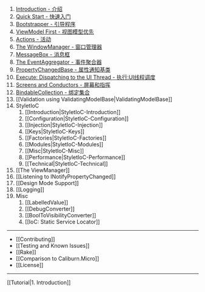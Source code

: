 1. [Introduction - 介绍](./Home.md)
2. [Quick Start - 快速入门](./Quick-Start.md)
3. [Bootstrapper - 引导程序](./Bootstrapper.md)
4. [ViewModel First - 视图模型优先](./ViewModel-First.md)
5. [Actions - 活动](./Actions.md)
6. [The WindowManager - 窗口管理器](./The-WindowManager.md)
7. [MessageBox - 消息框](./MessageBox.md)
8. [The EventAggregator - 事件聚合器](./The-EventAggregator.md)
9. [PropertyChangedBase - 属性通知基类](./PropertyChangedBase.md)
10. [Execute: Dispatching to the UI Thread - 执行:UI线程调度](./Execute.md)
11. [Screens and Conductors - 屏幕和指挥](./Screens-and-Conductors.md)
12. [BindableCollection - 绑定集合](./BindableCollection.md)
13. [[Validation using ValidatingModelBase|ValidatingModelBase]]
14. StyletIoC
    1. [[Introduction|StyletIoC-Introduction]]
    2. [[Configuration|StyletIoC-Configuration]]
    3. [[Injection|StyletIoC-Injection]]
    4. [[Keys|StyletIoC-Keys]]
    5. [[Factories|StyletIoC-Factories]]
    6. [[Modules|StyletIoC-Modules]]
    7. [[Misc|StyletIoC-Misc]]
    8. [[Performance|StyletIoC-Performance]]
    9. [[Technical|StyletIoC-Technical]]
15. [[The ViewManager]]
16. [[Listening to INotifyPropertyChanged]]
17. [[Design Mode Support]]
18. [[Logging]]
19. Misc
    1. [[LabelledValue]]
    2. [[DebugConverter]]
    3. [[BoolToVisibilityConverter]]
    4. [[IoC: Static Service Locator]]

- - -

 - [[Contributing]]
 - [[Testing and Known Issues]]
 - [[Rake]]
 - [[Comparison to Caliburn.Micro]]
 - [[License]]

- - -

[[Tutorial|1. Introduction]] 
